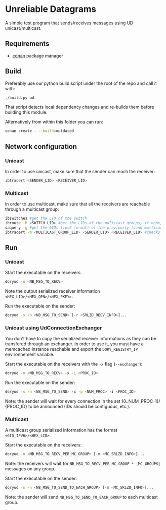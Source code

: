 # Unreliable Datagrams

A simple test program that sends/receives messages using UD unicast/multicast.

## Requirements

- [conan](https://conan.io/) package manager

## Build

Preferably use our python build script under the root of the repo and call it with:

```sh
./build.py ud
```

That script detects local dependency changes and re-builds them before building this module.

Alternatively from within this folder you can run:

```sh
conan create . --build=outdated
```

## Network configuration

### Unicast

In order to use unicast, make sure that the sender can reach the receiver:

```sh
ibtracert <SENDER_LID> <RECEIVER_LID>
```

### Multicast

In order to use multicast, make sure that all the receivers are reachable through a multicast group:

```sh
ibswitches #get the LID of the switch
ibroute -M <SWITCH_LID> #get the LIDs of the multicast groups, if none, configure them on the SA
saquery -g #get the GIDs (ipv6 format) of the previously found multicast groups
ibtracert -m <MULTICAST_GROUP_LID> <SENDER_LID> <RECEIVER_LID> #checks that SENDER can indeed reach RECEIVER through MULTICAST_GROUP
```

## Run

### Unicast

Start the executable on the receivers:

```sh
doryud -n <NB_MSG_TO_RECV>
```

Note the output serialized receiver information `<HEX_LID>/<HEX_QPN>/<HEX_PKEY>`.

Run the executable on the sender:

```sh
doryud -s -n <NB_MSG_TO_SEND> [-r <SRLZD_RECV_INFO>]...
```

### Unicast using UdConnectionExchanger

You don't have to copy the serialized receiver informations as they can be
transfered through an exchanger. In order to use it, you must have a memcached
instance reachable and export the `DORY_REGISTRY_IP` environnement variable.

Start the executable on the receivers with the `-x` flag (`--exchanger`):

```sh
doryud -n <NB_MSG_TO_RECV> -x -i <PROC_ID>
```

Run the executable on the sender:

```sh
doryud -s -n <NB_MSG_TO_SEND> -x -p <NUM_PROC> -i <PROC_ID>
```

Note: the sender will wait for every connection in the set {0..NUM_PROC-1}/
{PROC_ID} to be announced (IDs should be contiguous, etc.).

### Multicast

A multicast group serialized information has the format `<GID_IPV6>/<HEX_LID>`.

Start the executable on the receivers:
```sh
doryud -n <NB_MSG_TO_RECV_PER_MC_GROUP> [-m <MC_SRLZD_INFO>]...
```

Note: the receivers will wait for `NB_MSG_TO_RECV_PER_MC_GROUP * |MC_GROUPS|` messages on any group.

Start the executable on the sender:
```sh
doryud -s -n <NB_MSG_TO_SEND_TO_EACH_GROUP> [-m <MC_SRLZD_INFO>]...
```

Note: the sender will send `NB_MSG_TO_SEND_TO_EACH_GROUP` to each multicast group.
